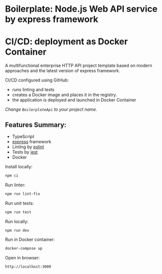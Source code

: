 # Boilerplate: Node.js Web API service by express framework
# CI/CD: deployment as Docker Container

A multifunctional enterprise HTTP API project template based on modern approaches and the latest version of express framework.

CI/CD configured using GitHub:
- runs linting and tests
- creates a Docker image and places it in the registry.
- the application is deployed and launched in Docker Container

*Change `BoilerplateApi` to your project name.*

## Features Summary:

- TypeScript
- [express](https://expressjs.com/) framework 
- Linting by [eslint](https://eslint.org/)
- Tests by [jest](https://jestjs.io/)
- Docker

Install locally:

```bash
npm ci
```

Run linter:

```bash
npm run lint-fix
```

Run unit tests:

```bash
npm run test
```

Run locally:

```bash
npm run dev
```

Run in Docker container:

```bash
docker-compose up
```

Open in browser:

```url
http://localhost:3000
```

